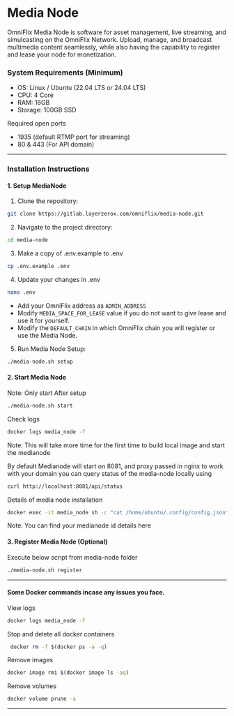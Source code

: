# Media Node
OmniFlix Media Node is software for asset management, live streaming, and simulcasting on the OmniFlix Network. Upload, manage, and broadcast multimedia content seamlessly, while also having the capability to register and lease your node for monetization.

### System  Requirements (Minimum)
- OS: Linux / Ubuntu (22.04 LTS or 24.04 LTS)
- CPU: 4 Core
- RAM: 16GB
- Storage: 100GB SSD

Required open ports
- 1935 (default RTMP port for streaming)
- 80 & 443 (For API domain)


---

### Installation Instructions
#### 1. Setup MediaNode
1. Clone the repository:
```bash
git clone https://gitlab.layerzerox.com/omniflix/media-node.git
```

2. Navigate to the project directory:
```bash
cd media-node
```

3. Make a copy of .env.example to .env
```bash
cp .env.example .env
```

4. Update your changes in .env
```bash
nano .env
```
- Add your OmniFlix address as `ADMIN_ADDRESS`
- Modify `MEDIA_SPACE_FOR_LEASE` value if you do not want to give lease and use it for yourself.
- Modify the `DEFAULT_CHAIN` in which OmniFlix chain you will register or use the Media Node.

5. Run Media Node Setup:
```bash
./media-node.sh setup
```

#### 2. Start Media Node
Note: Only start After setup
```bash
./media-node.sh start
```
Check logs

```bash
docker logs media_node -f
```

Note: This will take more time for the first time to build local image and start the medianode

By default Medianode will start on 8081, and proxy passed in nginx to work with your domain
you can query status of the media-node locally using
```bash
curl http://localhost:8081/api/status
```

Details of media node installation

```bash
docker exec -it media_node sh -c "cat /home/ubuntu/.config/config.json"
```
Note: You can find your medianode id details here

#### 3. Register Media Node (Optional)
Execute below script from media-node folder
```bash
./media-node.sh register
```
---


#### Some Docker commands incase any issues you face.

View logs

```bash
docker logs media_node -f
```
Stop and delete all docker containers
```bash
 docker rm -f $(docker ps -a -q) 
``` 
Remove images
```bash
docker image rmi $(docker image ls -aq)
```
Remove volumes
```bash
docker volume prune -a
```

---
